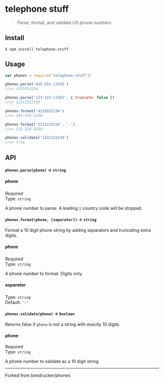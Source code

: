 # telephone stuff 

> Parse, format, and validate US phone numbers


## Install

```
$ npm install telephone-stuff
```


## Usage

```js
var phones = require('telephone-stuff')

phones.parse('415-555-12345')
//=> 4155551234

phones.parse('123-123-12345', { truncate: false })
//=> 12312312345

phones.format('4155551234')
//=> 415-555-1234

phones.format('1231231234', '.')
//=> 123.123.1234

phones.validate('1231231234')
//=> true
```

## API

#### `phones.parse(phone)` -> `string`

##### phone

*Required*  
Type: `string`

A phone number to parse. A leading `1` country code will be stripped.

#### `phones.format(phone, [separator])` -> `string`

Format a 10 digit phone string by adding separators and truncating extra digits.

##### phone

*Required*  
Type: `string`

A phone number to format. Digits only.

##### separator

Type: `string`  
Default: `'-'`

#### `phones.validate(phone)` -> `boolean`
Returns false if `phone` is not a string with exactly 10 digits.

#### phone

*Required*  
Type: `string`

A phone number to validate as a 10 digit string.

-------------

Forked from bendrucker/phones
